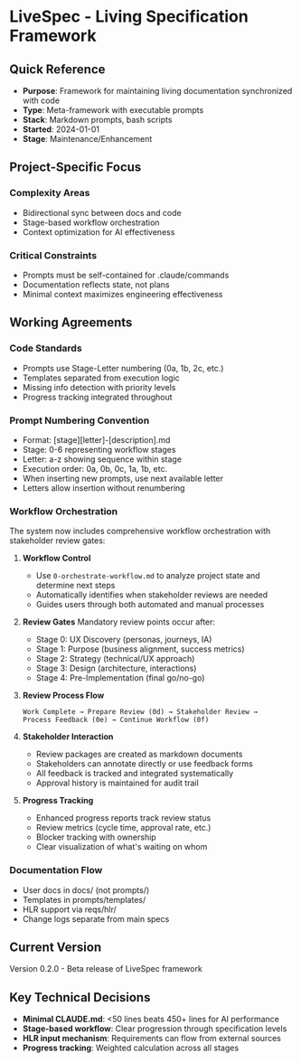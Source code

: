 # LiveSpec - Living Specification Framework

## Quick Reference
- **Purpose**: Framework for maintaining living documentation synchronized with code
- **Type**: Meta-framework with executable prompts
- **Stack**: Markdown prompts, bash scripts
- **Started**: 2024-01-01
- **Stage**: Maintenance/Enhancement

## Project-Specific Focus

### Complexity Areas
- Bidirectional sync between docs and code
- Stage-based workflow orchestration
- Context optimization for AI effectiveness

### Critical Constraints
- Prompts must be self-contained for .claude/commands
- Documentation reflects state, not plans
- Minimal context maximizes engineering effectiveness

## Working Agreements

### Code Standards
- Prompts use Stage-Letter numbering (0a, 1b, 2c, etc.)
- Templates separated from execution logic
- Missing info detection with priority levels
- Progress tracking integrated throughout

### Prompt Numbering Convention
- Format: [stage][letter]-[description].md
- Stage: 0-6 representing workflow stages
- Letter: a-z showing sequence within stage
- Execution order: 0a, 0b, 0c, 1a, 1b, etc.
- When inserting new prompts, use next available letter
- Letters allow insertion without renumbering

### Workflow Orchestration

The system now includes comprehensive workflow orchestration with stakeholder review gates:

1. **Workflow Control**
   - Use `0-orchestrate-workflow.md` to analyze project state and determine next steps
   - Automatically identifies when stakeholder reviews are needed
   - Guides users through both automated and manual processes

2. **Review Gates**
   Mandatory review points occur after:
   - Stage 0: UX Discovery (personas, journeys, IA)
   - Stage 1: Purpose (business alignment, success metrics)
   - Stage 2: Strategy (technical/UX approach)
   - Stage 3: Design (architecture, interactions)
   - Stage 4: Pre-Implementation (final go/no-go)

3. **Review Process Flow**
   ```
   Work Complete → Prepare Review (0d) → Stakeholder Review → 
   Process Feedback (0e) → Continue Workflow (0f)
   ```

4. **Stakeholder Interaction**
   - Review packages are created as markdown documents
   - Stakeholders can annotate directly or use feedback forms
   - All feedback is tracked and integrated systematically
   - Approval history is maintained for audit trail

5. **Progress Tracking**
   - Enhanced progress reports track review status
   - Review metrics (cycle time, approval rate, etc.)
   - Blocker tracking with ownership
   - Clear visualization of what's waiting on whom

### Documentation Flow
- User docs in docs/ (not prompts/)
- Templates in prompts/templates/
- HLR support via reqs/hlr/
- Change logs separate from main specs

## Current Version
Version 0.2.0 - Beta release of LiveSpec framework

## Key Technical Decisions
- **Minimal CLAUDE.md**: <50 lines beats 450+ lines for AI performance
- **Stage-based workflow**: Clear progression through specification levels
- **HLR input mechanism**: Requirements can flow from external sources
- **Progress tracking**: Weighted calculation across all stages
